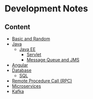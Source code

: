 # Development Notes

## Content
* [Basic and Random](/basicRandom/basic-random.md)
* [Java]()
  * [Java EE](/java/javaee.md)
    * [Servlet](/java/javaee.md)
    * [Message Queue and JMS](/java/jms.md)
* [Angular](angular/angular6.md)
* [Database]()
  * [SQL](/database/sql.md)
* [Remote Procedure Call (RPC)](/otherTopics/rpc.md)
* [Microservices](/otherTopics/microservices.md)
* [Kafka](/otherTopics/kafka.md)
